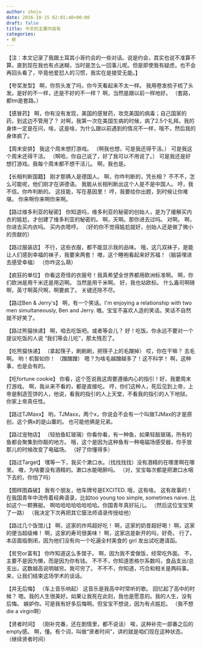 ```yaml
---
author: shojo
date: 2016-10-15 02:01:40+00:00
draft: false
title: 今天的主要内容有
categories:
- 邪
---
```


【注：本文记录了我跟土耳其小哥约会的一些对话。说是约会，其实也说不准算不算。直到现在我也有点迷糊，当时是怎么一回事儿呢。但是即使我有疑虑，也不会再回头看了，毕竟他爱怼人的习惯，我实在是接受无能。】

【夸奖发型】
啊，你剪头发了吗，你今天看起来不太一样。
我用卷发梳子梳了头发。是好的不一样，还是不好的不一样？
啊，当然是跟以前一样地好。
（套路，都tm是套路。）

【感冒药】
啊，你有没有发现，美国的感冒药，攻克美国的病毒；自己国家的药，到这边不管用了？
对啊，我第一次在美国生病的时候，病了2.5个礼拜。我的身体一定是在问，啥，这是啥，为什么跟以前遇到的情况不一样，哦不，然后我的身体疯了。

【周末安排】
 我这个周末想打游戏。
（啊我也想，可是我还得干活。）
可是我这个周末还得干活。
（啊哈，你自己说了，好了我可以不用说了。）
可是我还是好想打游戏。我每个周末都不想干活儿。
啊，我也是。

【长相判断国籍】
刚才那俩人是德国人。
啊，你咋判断的，凭长相？
不不不，怎么可能呢，他们刚才在讲德语。
我能从长相判断出这个人是不是中国人。
哼，我不信。你咋判断的。
这技能，写在基因里！
哼，我要给你出题，到时候让你难堪。
你来啊你来啊你来啊。

【路过维多利亚的秘密】
你知道吗，维多利亚的秘密的创始人，是为了缓解买内衣的尴尬，才创建了维多利亚的秘密的。
啊，天啊。那你进去过吗。
对啊。
啊，你进去买内衣吗。
买内衣嗯哼。
（好的你不觉得尴尬就好，创始人还是做了微小的贡献的）

【路过服装店】
不行，这些衣服，都不能显示我的品味。
哦，这几双袜子，是能让人们感到幸福的袜子，我要来两套！
嗷，这个睡袍看起来好苏福！（脑袋埋进去感受幸福）
（你咋这么萌）

【疯狂的单位】
你看这奇怪的衣服号！我真希望全世界都用欧洲标准啊。
啊，你们欧洲是用千米还是用迈啊。
当然是用千米啊。
好，我也站欧标。
什么盎司啊磅啊，英寸啊英尺啊，啊要疯了。
关键还除不尽。

【路过Ben & Jerry's】
啊，有一个笑话。I'm enjoying a relationship with two men simultaneously, Ben and Jerry.
嗷。宝宝不喜欢人造的笑话。笑话不自然就不好笑了。

【路过熊猫快递】
啊，咱去吃饭吧。或者等会儿？
好！吃饭。你永远不要对一个提议吃饭的人说 “我们等会儿吃”，那太残忍了。

【吃熊猫快递】
（拿起筷子，刷刷刷，把筷子上的毛蹭掉）
哎，你在干嘛？
去毛啊。
哟！机智如你！
（蹭蹭蹭）
嗯？为啥毛越蹭越多了！这不科学！
啊，这种事，也是会有的。

【吃fortune cookie】
你看，这个签说我这周要遵循内心的指引！好，我要周末打游戏。
啊，我从来不看的，都是直接吃。
哼，你们这种人，死后见到上帝，上帝是制造签饼的人，他说，看我的指引的人上天堂，不看我的指引的人下地狱。
你家上帝真任性。

【路过TJMaxx】
哟，TJMaxx，两个x，你说会不会有一个叫做TJMax的才是原创，这个俩x的是山寨的。
也可能他俩是兄弟。

【路过宠物店】
（轻拍鱼缸玻璃）你看你看，有一种鱼，如果轻敲玻璃，所有的鱼都会聚集到你敲的地方。
哦，这个是因为这种鱼有一种电磁场感受器，你手放那儿的时候改变了电磁场。
（好了你懂得多）

【路过Target】
嘿等一下，我买个漱口水。（找找找找）没有酒精的在哪里啊在哪里。
嗷，为啥要没有酒精的。漱口水能喝醉吗。
（对，宝宝每次都是把漱口水咽下去的，你怕了吗）

【图样图森破】
我有个朋友，他车牌号是EXCITED.
哦，这有啥。
这有故事的！在我国青年中流传着经典语录，比如too young too simple, sometimes naive. 比如这个一颗赛艇。
啊哈哈哈哈哈哈哈哈。你国青年真好玩儿。
（然后这位宝宝笑了一路）
（我决定下次再把其它膜法师语录传授给他）

【路过几个饭馆儿】
啊，这家的炸鸡超好吃！
啊，这家的奶昔超好喝！
啊，这家的便当超级棒！
啊，这家的寿司很美味！
啊，这家店是新开的吗，好奇。
行了，本店面临倒闭，因为他们没有向一个吃遍全村美食的 girl 发出试吃邀请函。

【贫穷or富有】
你咋知道这么多馆子。
啊，因为我不爱做饭，经常吃外面。
不，主要不是因为懒，而是因为你有钱。
不不不，你知道恩格尔系数吗，食品支出/总支出，这数越高说明越穷。我可穷了。
不不不，你知道，巧合和相关是两码事。
来，让我们结束这场学术的谈话。

【并无后悔】
（车上音乐响起）
这音乐是我高中时常听的歌。
回忆起了高中的时候？
嗯。我的人生很美好。如果让我死在此刻，我也是愿意的。我的人生，没有后悔。
嫉妒你。可是我有好多后悔啊。但宝宝不想说，因为有点尴尬。
（我不想die a virgin啊）

【贤者时间】
（刚补完番，还在剧情里，都不说话）
唉，这种补完一部番之后的empty感。
啊，懂。有个词，叫做“贤者时间”，讲的就是咱们现在这种状态。
（继续贤者时间）
